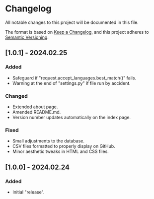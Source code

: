 # Changelog

All notable changes to this project will be documented in this file.

The format is based on [Keep a Changelog](https://keepachangelog.com/en/1.1.0/),
and this project adheres to [Semantic Versioning](https://semver.org/spec/v2.0.0.html).

## [1.0.1] - 2024.02.25

### Added

- Safeguard if "request.accept_languages.best_match()" fails.
- Warning at the end of "settings.py" if file run by accident.

### Changed

- Extended about page.
- Amended README.md.
- Version number updates automatically on the index page.

### Fixed

- Small adjustments to the database.
- CSV files formatted to properly display on GitHub.
- Minor aesthetic tweaks in HTML and CSS files.

## [1.0.0] - 2024.02.24

### Added

- Initial "release".
